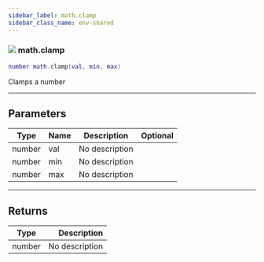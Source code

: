 ```yaml
---
sidebar_label: math.clamp
sidebar_class_name: env-shared
---
```


### ![](/img/wiki/shared.png) math.clamp

```lua
number math.clamp(val, min, max)
```

Clamps a number<br/>

-----------------
## Parameters

| Type   | Name | Description | Optional |
| ------ | ---- | ----------- | -------: |
| number | val | No description |   |
| number | min | No description |   |
| number | max | No description |   |

-----------------
## Returns

| Type   | Description |
| ------ | ----------: |
| number | No description |

